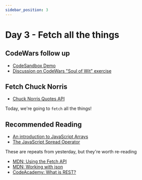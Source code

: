 ```yaml
---
sidebar_position: 3
---
```


# Day 3 - Fetch all the things

## CodeWars follow up

* [CodeSandbox Demo](https://codesandbox.io/s/cool-drake-d8g84p?file=/src/index.mjs)
* [Discussion on CodeWars "Soul of Wit" exercise](https://www.sitepoint.com/community/t/reversing-a-javascript-array-without-reverse-code-explanation/284994/2)

## Fetch Chuck Norris

* [Chuck Norris Quotes API](https://api.chucknorris.io/)

Today, we're going to `fetch` all the things!

## Recommended Reading

* [An introduction to JavaScript Arrays](https://flaviocopes.com/javascript-array/)
* [The JavaScript Spread Operator](https://flaviocopes.com/javascript-spread-operator/)

These are repeats from yesterday, but they're worth re-reading

* [MDN: Using the Fetch API](https://developer.mozilla.org/en-US/docs/Web/API/Fetch_API/Using_Fetch)
* [MDN: Working with json](https://developer.mozilla.org/en-US/docs/Learn/JavaScript/Objects/JSON)
* [CodeAcademy: What is REST?](https://www.codecademy.com/article/what-is-rest)